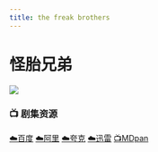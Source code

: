 ```yaml
---
title: the freak brothers
---
```

# 怪胎兄弟

![](/assets/image/%E6%80%AA%E8%83%8E%E5%85%84%E5%BC%9F.jpg)

### 📺 剧集资源

[☁️百度](https://pan.baidu.com/s/1p6AlQi1BbJlAQ2yNGVRsQg?pwd=hv6x) [☁️阿里](https://www.alipan.com/s/YVuVNq4Bi5i) [☁️夸克](https://pan.quark.cn/s/ad8aafb0bf01) [☁️迅雷](https://pan.xunlei.com/s/VO45emz-pa4BXdm3pKXB8KrkA1?pwd=5929#) [📺MDpan](https://pan.mdsub.top/zh-CN/%E6%80%AA%E8%83%8E%E5%85%84%E5%BC%9F/)